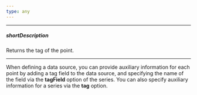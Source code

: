 ```yaml
---
type: any
---
```

---
##### shortDescription
Returns the tag of the point.

---
When defining a data source, you can provide auxiliary information for each point by adding a tag field to the data source, and specifying the name of the field via the **tagField** option of the series. You can also specify auxiliary information for a series via the **tag** option.